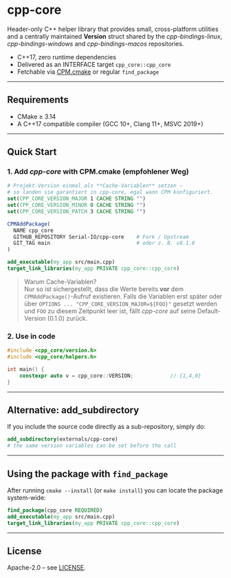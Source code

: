 # cpp-core

Header-only C++ helper library that provides small, cross-platform utilities and a centrally maintained **Version** struct shared by the *cpp-bindings-linux*, *cpp-bindings-windows* and *cpp-bindings-macos* repositories.

* C++17, zero runtime dependencies
* Delivered as an INTERFACE target `cpp_core::cpp_core`
* Fetchable via [CPM.cmake](https://github.com/cpm-cmake/CPM.cmake) or regular `find_package`

---

## Requirements

* CMake ≥ 3.14
* A C++17 compatible compiler (GCC 10+, Clang 11+, MSVC 2019+)

---

## Quick Start

### 1. Add *cpp-core* with CPM.cmake (empfohlener Weg)

```cmake
# Projekt-Version einmal als **Cache-Variablen** setzen –
# so landen sie garantiert in cpp-core, egal wann CPM konfiguriert.
set(CPP_CORE_VERSION_MAJOR 1 CACHE STRING "")
set(CPP_CORE_VERSION_MINOR 0 CACHE STRING "")
set(CPP_CORE_VERSION_PATCH 3 CACHE STRING "")

CPMAddPackage(
  NAME cpp_core
  GITHUB_REPOSITORY Serial-IO/cpp-core    # Fork / Upstream
  GIT_TAG main                            # oder z. B. v0.1.0
)

add_executable(my_app src/main.cpp)
target_link_libraries(my_app PRIVATE cpp_core::cpp_core)
```

> Warum Cache-Variablen?  
> Nur so ist sicher­gestellt, dass die Werte bereits **vor** dem
> `CPMAddPackage()`-Aufruf existieren.  Falls die Variablen erst später oder
> über `OPTIONS ... "CPP_CORE_VERSION_MAJOR=${FOO}"` gesetzt werden und `FOO`
> zu diesem Zeitpunkt leer ist, fällt *cpp-core* auf seine Default-Version
> (0.1.0) zurück.

### 2. Use in code

```cpp
#include <cpp_core/version.h>
#include <cpp_core/helpers.h>

int main() {
    constexpr auto v = cpp_core::VERSION;            // {1,4,0}
}
```

---

## Alternative: add_subdirectory

If you include the source code directly as a sub-repository, simply do:

```cmake
add_subdirectory(externals/cpp-core)
# the same version variables can be set before the call
```

---

## Using the package with `find_package`

After running `cmake --install` (or `make install`) you can locate the package system-wide:

```cmake
find_package(cpp_core REQUIRED)
add_executable(my_app src/main.cpp)
target_link_libraries(my_app PRIVATE cpp_core::cpp_core)
```

---

## License
Apache-2.0 – see [LICENSE](LICENSE).
